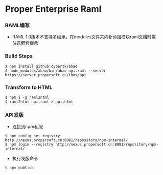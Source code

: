 Proper Enterprise Raml
=====================
### RAML编写
- RAML 1.0版本不支持多继承，在modules文件夹内新添加模块raml文档时需注意嵌套继承

### Build Steps
```
$ npm install github:cybertk/abao
$ node_modules/abao/bin/abao api.raml --server https://server.propersoft.cn/ihos/api
```

### Transform to HTML
```
$ npm i -g raml2html
$ raml2html api.raml > api.html
```

### API发版
- 连接到npm私服
```
$ npm config set registry http://nexus.propersoft.cn:8081/repository/npm-internal/
$ npm login --registry http://nexus.propersoft.cn:8081/repository/npm-internal/
```
- 执行发版命令
```
$ npm publish
```
